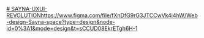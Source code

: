 [# SAYNA-UXUI-REVOLUTION](https://www.figma.com/file/fXnDfG9rG3JTCCwVk4i4hW/Web-design-Sayna-space?type=design&node-id=0%3A1&mode=design&t=sCCUD08EkrETgh6H-1)https://www.figma.com/file/fXnDfG9rG3JTCCwVk4i4hW/Web-design-Sayna-space?type=design&node-id=0%3A1&mode=design&t=sCCUD08EkrETgh6H-1

